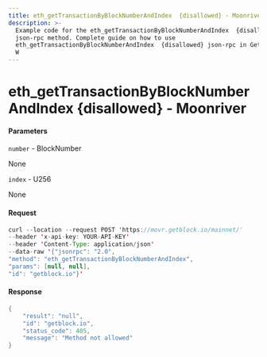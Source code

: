 ```yaml
---
title: eth_getTransactionByBlockNumberAndIndex  {disallowed} - Moonriver
description: >-
  Example code for the eth_getTransactionByBlockNumberAndIndex  {disallowed}
  json-rpc method. Сomplete guide on how to use
  eth_getTransactionByBlockNumberAndIndex  {disallowed} json-rpc in GetBlock.io
  W
---
```


# eth\_getTransactionByBlockNumberAndIndex  {disallowed} - Moonriver

#### Parameters

`number` - BlockNumber

None

`index` - U256

None

#### Request

```java
curl --location --request POST 'https://movr.getblock.io/mainnet/' 
--header 'x-api-key: YOUR-API-KEY' 
--header 'Content-Type: application/json' 
--data-raw '{"jsonrpc": "2.0",
"method": "eth_getTransactionByBlockNumberAndIndex",
"params": [null, null],
"id": "getblock.io"}'
```

#### Response

```java
{
    "result": "null",
    "id": "getblock.io",
    "status_code": 405,
    "message": "Method not allowed"
}
```
